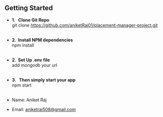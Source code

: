 ## Getting Started
-  <b> 1. &nbsp; Clone Git Repo  </b>
    <br>git clone https://github.com/aniketRaj01/placement-manager-project.git <br><br>
-  <b> 2.  &nbsp;Install NPM dependencies </b>
   <br>npm install<br><br>
-  <b> 2.  &nbsp;Set Up .env file  </b>
   <br>add mongodb your url<br><br>
-  <b> 3. &nbsp; Then simply start your app </b>
   <br>npm start <br><br>



- Name: Aniket Raj
- Email: aniketraj508@gmail.com
